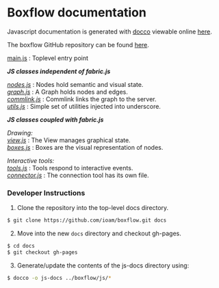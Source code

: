 # Boxflow documentation

Javascript documentation is generated with [docco](https://jashkenas.github.io/docco/) viewable online [here](https://ioam.github.io/boxflow/). 

The boxflow GitHub repository can be found [here](https://github.com/ioam/boxflow).

[main.js](https://ioam.github.io/boxflow/js-docs/main.html) : Toplevel entry point <br>

***JS classes independent of fabric.js***

[*nodes.js*](https://ioam.github.io/boxflow/js-docs/nodes.html) : Nodes hold semantic and visual state. <br>
[*graph.js*](https://ioam.github.io/boxflow/js-docs/graph.html) :  A Graph holds nodes and edges.<br>
[*commlink.js*](https://ioam.github.io/boxflow/js-docs/commlink.html) : Commlink links the graph to the server.<br>
[*utils.js*](https://ioam.github.io/boxflow/js-docs/utils.html) :  Simple set of utilities injected into underscore. <br>

***JS classes coupled with fabric.js***

*Drawing:* <br>
[*view.js*](https://ioam.github.io/boxflow/js-docs/view.html) : The View manages graphical state.  <br>
[*boxes.js*](https://ioam.github.io/boxflow/js-docs/boxes.html) : Boxes are the visual representation of nodes. <br>

*Interactive tools:*<br>
[*tools.js*](https://ioam.github.io/boxflow/js-docs/tools.html) : Tools respond to interactive events. <br>
[*connector.js*](https://ioam.github.io/boxflow/js-docs/connector.html) : The connection tool has its own file. <br>


### Developer Instructions

1. Clone the repository into the top-level docs directory.

  ```bash
  $ git clone https://github.com/ioam/boxflow.git docs
  ```
  
2. Move into the new ``docs`` directory and checkout gh-pages.

  ```bash
  $ cd docs
  $ git checkout gh-pages
  ```
  
3. Generate/update the contents of the js-docs directory using:

  ```bash
  $ docco -o js-docs ../boxflow/js/*
  ```
